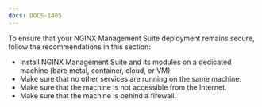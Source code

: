 ```yaml
---
docs: DOCS-1405
---
```


To ensure that your NGINX Management Suite deployment remains secure, follow the recommendations in this section:

- Install NGINX Management Suite and its modules on a dedicated machine (bare metal, container, cloud, or VM).
- Make sure that no other services are running on the same machine.
- Make sure that the machine is not accessible from the Internet.
- Make sure that the machine is behind a firewall.
